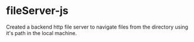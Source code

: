 # fileServer-js
Created a backend http file server to navigate files from the directory using it's path in the local machine.
